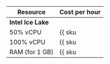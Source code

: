 | Resource | Cost per hour |
|---------------|-----------------------------------------------|
| **Intel Ice Lake** |
| 50% vCPU | {{ sku|ILS|mdb.zk.kafka.v3.cpu.c50|string }} |
| 100% vCPU | {{ sku|ILS|mdb.zk.kafka.v3.cpu.c100|string }} |
| RAM (for 1 GB) | {{ sku|ILS|mdb.zk.kafka.v3.ram|string }} |
